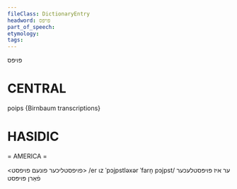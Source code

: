 ```yaml
---
fileClass: DictionaryEntry
headword: פּויפּס
part_of_speech: 
etymology: 
tags: 
---
```

פּויפּס

CENTRAL
========

poips {Birnbaum transcriptions}

HASIDIC
=======
= AMERICA = 

<פויפסטליכער פונעם פויפסט>
/er ɩz ˈpɔjpstləxər ˈfarn̩ pɔjpst/ ער איז פּויפּסטלעכער פֿאַרן פּויפּסט